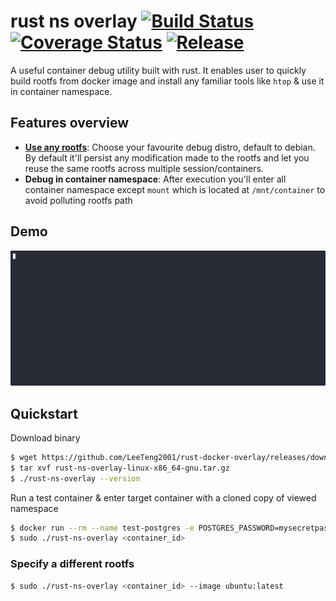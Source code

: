# rust ns overlay [![Build Status][ci-img]][ci] [![Coverage Status][cov-img]][cov] [![Release][release-img]][release]

A useful container debug utility built with rust. It enables user to quickly build rootfs from docker image and install any familiar tools like `htop` & use it in container namespace.

## Features overview

* __[Use any rootfs](#specify-a-different-rootfs)__: Choose your favourite debug distro, default to debian. By default it'll persist any modification made to the rootfs and let you reuse the same rootfs across multiple session/containers.
* __Debug in container namespace__: After execution you'll enter all container namespace except `mount` which is located at `/mnt/container` to avoid polluting rootfs path

## Demo

![demo](./assets/demo.gif)

## Quickstart

Download binary

```bash
$ wget https://github.com/LeeTeng2001/rust-docker-overlay/releases/download/v1.0/rust-ns-overlay-linux-x86_64-gnu.tar.gz
$ tar xvf rust-ns-overlay-linux-x86_64-gnu.tar.gz
$ ./rust-ns-overlay --version
```

Run a test container & enter target container with a cloned copy of viewed namespace

```bash
$ docker run --rm --name test-postgres -e POSTGRES_PASSWORD=mysecretpassword -d postgres
$ sudo ./rust-ns-overlay <container_id>
```

### Specify a different rootfs


```bash
$ sudo ./rust-ns-overlay <container_id> --image ubuntu:latest
```


[ci-img]: https://github.com/LeeTeng2001/rust-docker-overlay/actions/workflows/ci.yaml/badge.svg
[ci]: https://github.com/LeeTeng2001/rust-docker-overlay/actions/workflows/ci.yaml
[cov-img]: https://codecov.io/gh/LeeTeng2001/rust-docker-overlay/graph/badge.svg?token=464MN13408
[cov]: https://codecov.io/gh/LeeTeng2001/rust-docker-overlay
[release-img]: https://img.shields.io/github/v/release/LeeTeng2001/rust-docker-overlay?sort=semver
[release]: https://github.com/LeeTeng2001/rust-docker-overlay/releases/latest